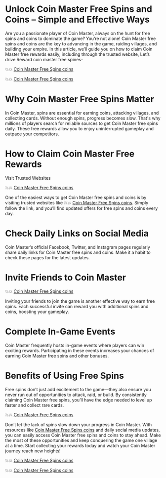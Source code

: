 # Unlock Coin Master Free Spins and Coins – Simple and Effective Ways
Are you a passionate player of Coin Master, always on the hunt for free spins and coins to dominate the game? You’re not alone! Coin Master free spins and coins are the key to advancing in the game, raiding villages, and building your empire. In this article, we’ll guide you on how to claim Coin Master free rewards easily, including through the trusted website, Let’s drive Reward coin master free spines- 

💥💥 [Coin Master Free Spins coins](https://free.sroffers24.com/free-spins-coin-master/) 
 
💥💥 [Coin Master Free Spins coins](https://free.sroffers24.com/free-spins-coin-master/) 

# Why Coin Master Free Spins Matter
In Coin Master, spins are essential for earning coins, attacking villages, and collecting cards. Without enough spins, progress becomes slow. That's why millions of players search for reliable sources to get Coin Master free spins daily. These free rewards allow you to enjoy uninterrupted gameplay and outpace your competitors.

# How to Claim Coin Master Free Rewards
Visit Trusted Websites

💥💥 [Coin Master Free Spins coins](https://free.sroffers24.com/free-spins-coin-master/) 

One of the easiest ways to get Coin Master free spins and coins is by visiting trusted websites like 
💥💥 [Coin Master Free Spins coins](https://free.sroffers24.com/free-spins-coin-master/). 
Simply follow the link, and you’ll find updated offers for free spins and coins every day.

# Check Daily Links on Social Media
Coin Master’s official Facebook, Twitter, and Instagram pages regularly share daily links for Coin Master free spins and coins. Make it a habit to check these pages for the latest updates.

# Invite Friends to Coin Master

💥💥 [Coin Master Free Spins coins](https://free.sroffers24.com/free-spins-coin-master/) 

Inviting your friends to join the game is another effective way to earn free spins. Each successful invite can reward you with additional spins and coins, boosting your gameplay.

# Complete In-Game Events
Coin Master frequently hosts in-game events where players can win exciting rewards. Participating in these events increases your chances of earning Coin Master free spins and other bonuses.

# Benefits of Using Free Spins
Free spins don’t just add excitement to the game—they also ensure you never run out of opportunities to attack, raid, or build. By consistently claiming Coin Master free spins, you’ll have the edge needed to level up faster and collect rare cards.

💥💥 [Coin Master Free Spins coins](https://free.sroffers24.com/free-spins-coin-master/) 

Don’t let the lack of spins slow down your progress in Coin Master. With resources like  [Coin Master Free Spins coins](https://free.sroffers24.com/free-spins-coin-master/)  and daily social media updates, you can easily access Coin Master free spins and coins to stay ahead. Make the most of these opportunities and keep conquering the game one village at a time.
Start collecting your rewards today and watch your Coin Master journey reach new heights!


💥💥 [Coin Master Free Spins coins](https://free.sroffers24.com/free-spins-coin-master/) 

💥💥 [Coin Master Free Spins coins](https://free.sroffers24.com/free-spins-coin-master/) 
